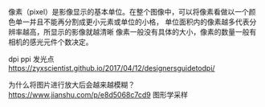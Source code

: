 像素（pixel）是影像显示的基本单位。在整个图像中，可以将像素看做以一个颜色单一并且不能再分割成更小元素或单位的小格，
单位面积内的像素越多代表分辨率越高，所显示的影像就越清晰
  像素一般没有具体的大小，像素的数量一般有相机的感光元件个数决定。
  
  
dpi ppi 发光点
https://zyxscientist.github.io/2017/04/12/designersguidetodpi/

为什么将图片进行放大后会越来越模糊？
https://www.jianshu.com/p/e8d5068c7cd9  图形学采样  